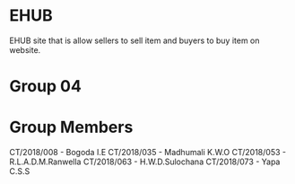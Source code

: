 # EHUB
EHUB  site that is allow sellers to sell item and buyers to buy item on website.

# Group 04
# Group Members
CT/2018/008 - Bogoda I.E
CT/2018/035 - Madhumali K.W.O
CT/2018/053 - R.L.A.D.M.Ranwella
CT/2018/063 - H.W.D.Sulochana
CT/2018/073 - Yapa C.S.S
